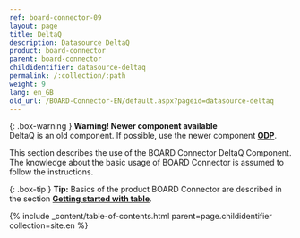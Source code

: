 ```yaml
---
ref: board-connector-09
layout: page
title: DeltaQ
description: Datasource DeltaQ
product: board-connector
parent: board-connector
childidentifier: datasource-deltaq
permalink: /:collection/:path
weight: 9
lang: en_GB
old_url: /BOARD-Connector-EN/default.aspx?pageid=datasource-deltaq
---
```

{: .box-warning } 
**Warning! Newer component available**<br>
DeltaQ is an old component. If possible, use the newer component **[ODP](./odp)**.

This section describes the use of the BOARD Connector DeltaQ Component. The knowledge about the basic usage of BOARD Connector is assumed to follow the instructions.

{: .box-tip }
**Tip:** Basics of the product BOARD Connector are described in the section **[Getting started with table](./getting-started)**.



{% include _content/table-of-contents.html parent=page.childidentifier collection=site.en %}
